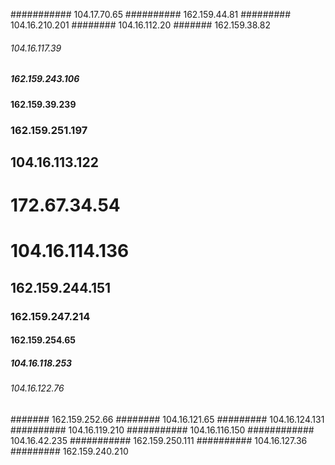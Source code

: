 ########### 104.17.70.65
########## 162.159.44.81
######### 104.16.210.201
######## 104.16.112.20
####### 162.159.38.82
###### 104.16.117.39
##### 162.159.243.106
#### 162.159.39.239
### 162.159.251.197
## 104.16.113.122
# 172.67.34.54
# 104.16.114.136
## 162.159.244.151
### 162.159.247.214
#### 162.159.254.65
##### 104.16.118.253
###### 104.16.122.76
####### 162.159.252.66
######## 104.16.121.65
######### 104.16.124.131
########## 104.16.119.210
########### 104.16.116.150
############ 104.16.42.235
########### 162.159.250.111
########## 104.16.127.36
######### 162.159.240.210
